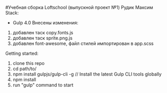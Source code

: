 #Учебная сборка Loftschool (выпускной проект №1) 
Рудик Максим
Stack:
 - Gulp 4.0
Внесены изменения:
1) добавлен таск copy.fonts.js
2) добавлен таск sprite.png.js
3) добавлен font-awesome, файл стилей импортирован в app.scss
 
Getting started:

1. clone this repo
2. cd path/to/
3. npm install gulpjs/gulp-cli -g  // Install the latest Gulp CLI tools globally
4. npm install
6. run "gulp" command to start
